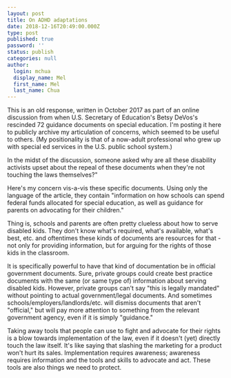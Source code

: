 ```yaml
---
layout: post
title: On ADHD adaptations
date: 2018-12-16T20:49:00.000Z
type: post
published: true
password: ''
status: publish
categories: null
author:
  login: mchua
  display_name: Mel
  first_name: Mel
  last_name: Chua
---
```


This is an old response, written in October 2017 as part of an online discussion from when U.S. Secretary of Education's Betsy DeVos's rescinded 72 guidance documents on special education. I'm posting it here to publicly archive my articulation of concerns, which seemed to be useful to others. (My positionality is that of a now-adult professional who grew up with special ed services in the U.S. public school system.)

In the midst of the discussion, someone asked why are all these disability activists upset about the repeal of these documents when they're not touching the laws themselves?"

Here's my concern vis-a-vis these specific documents. Using only the language of the article, they contain "information on how schools can spend federal funds allocated for special education, as well as guidance for parents on advocating for their children."

Thing is, schools and parents are often pretty clueless about how to serve disabled kids. They don't know what's required, what's available, what's best, etc. and oftentimes these kinds of documents are resources for that - not only for providing information, but for arguing for the rights of those kids in the classroom.

It is specifically powerful to have that kind of documentation be in official government documents. Sure, private groups could create best practice documents with the same (or same type of) information about serving disabled kids. However, private groups can't say "this is legally mandated" without pointing to actual government/legal documents. And sometimes schools/employers/landlords/etc. will dismiss documents that aren't "official," but will pay more attention to something from the relevant government agency, even if it is simply "guidance."

Taking away tools that people can use to fight and advocate for their rights is a blow towards implementation of the law, even if it doesn't (yet) directly touch the law itself. It's like saying that slashing the marketing for a product won't hurt its sales. Implementation requires awareness; awareness requires information and the tools and skills to advocate and act. These tools are also things we need to protect.

